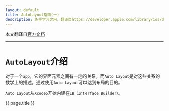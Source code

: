 ```yaml
---
layout: default
title: AutoLayout指南(一)
description: 练手学习之用，翻译自https://developer.apple.com/library/ios/documentation/UserExperience/Conceptual/AutolayoutPG/Introduction/Introduction.html
---
```

本文翻译自[官方文档](https://developer.apple.com/library/ios/documentation/UserExperience/Conceptual/AutolayoutPG/Introduction/Introduction.html "介绍")

***

# `AutoLayout`介绍 #

对于一个`app`，它的界面元素之间有一定的关系，而`Auto Layout`是对这些关系的数学上的描述。通过使用`Auto Layout`可以达到布局的目的。

`Auto Layout`从`Xcode5`开始内建在`IB（Interface Builder）`。

{{ page.title }}